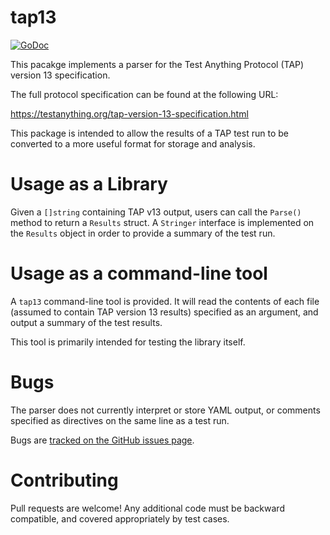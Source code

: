 # tap13

[![GoDoc](https://godoc.org/github.com/mpontillo/tap13?status.svg)](https://godoc.org/github.com/mpontillo/tap13)

This pacakge implements a parser for the Test Anything Protocol (TAP)
version 13 specification.

The full protocol specification can be found at the following URL:

https://testanything.org/tap-version-13-specification.html

This package is intended to allow the results of a TAP test run to be
converted to a more useful format for storage and analysis.

# Usage as a Library

Given a `[]string` containing TAP v13 output, users can call the `Parse()`
method to return a `Results` struct. A `Stringer` interface is implemented
on the `Results` object in order to provide a summary of the test run.

# Usage as a command-line tool

A `tap13` command-line tool is provided. It will read the contents of
each file (assumed to contain TAP version 13 results) specified as an
argument, and output a summary of the test results.

This tool is primarily intended for testing the library itself.

# Bugs

The parser does not currently interpret or store YAML output, or comments
specified as directives on the same line as a test run.

Bugs are [tracked on the GitHub issues page](https://github.com/mpontillo/tap13/issues).

# Contributing

Pull requests are welcome! Any additional code must be backward compatible,
and covered appropriately by test cases.
